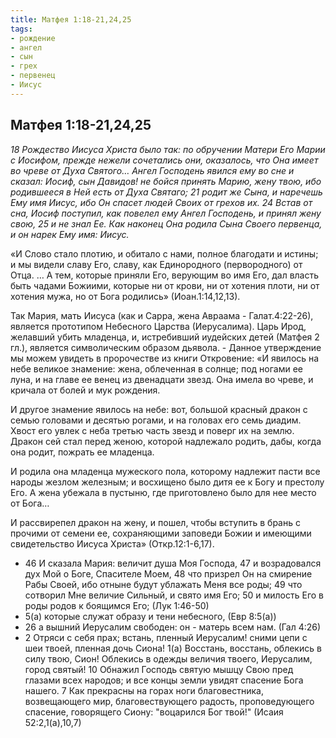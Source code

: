 ```yaml
---
title: Матфея 1:18-21,24,25
tags: 
- рождение
- ангел
- сын
- грех
- первенец
- Иисус
---
```


## Матфея 1:18-21,24,25

*18 Рождество Иисуса Христа было так: по обручении Матери Его Марии с Иосифом, прежде нежели сочетались они, оказалось, что Она имеет во чреве от Духа Святого… Ангел Господень явился ему во сне и сказал: Иосиф, сын Давидов! не бойся принять Марию, жену твою, ибо родившееся в Ней есть от Духа Святаго; 21 родит же Сына, и наречешь Ему имя Иисус, ибо Он спасет людей Своих от грехов их. 24 Встав от сна, Иосиф поступил, как повелел ему Ангел Господень, и принял жену свою, 25 и не знал Ее. Как наконец Она родила Сына Своего первенца, и он нарек Ему имя: Иисус.*

«И Слово стало плотию, и обитало с нами, полное благодати и истины; и мы видели славу Его, славу, как Единородного (первородного) от Отца. …  А тем, которые приняли Его, верующим во имя Его, дал власть быть чадами Божиими,  которые ни от крови, ни от хотения плоти, ни от хотения мужа, но от Бога родились» (Иоан.1:14,12,13). 

Так Мария, мать Иисуса (как и Сарра, жена Авраама - Галат.4:22-26), является  прототипом Небесного Царства (Иерусалима). Царь Ирод, желавший убить младенца, и, истребивший иудейских детей (Матфея 2 гл.), является символическим образом дьявола.  - Данное утверждение мы можем увидеть в пророчестве из книги Откровение: 
«И явилось на небе великое знамение: жена, облеченная в солнце; под ногами ее луна, и на главе ее венец из двенадцати звезд.  Она имела во чреве, и кричала от болей и мук рождения. 

И другое знамение явилось на небе: вот, большой красный дракон с семью головами и десятью рогами, и на головах его семь диадим. Хвост его увлек с неба третью часть звезд и поверг их на землю. Дракон сей стал перед женою, которой надлежало родить, дабы, когда она родит, пожрать ее младенца. 

И родила она младенца мужеского пола, которому надлежит пасти все народы жезлом железным; и восхищено было дитя ее к Богу и престолу Его. А жена убежала в пустыню, где приготовлено было для нее место от Бога…  

И рассвирепел дракон на жену, и пошел, чтобы вступить в брань с прочими от семени ее, сохраняющими заповеди Божии и имеющими свидетельство Иисуса Христа»
(Откр.12:1-6,17).

- 46 И сказала Мария: величит душа Моя Господа, 47 и возрадовался дух Мой о Боге, Спасителе Моем, 48 что призрел Он на смирение Рабы Своей, ибо отныне будут ублажать Меня все роды; 49 что сотворил Мне величие Сильный, и свято имя Его; 50 и милость Его в роды родов к боящимся Его; (Лук 1:46-50)
- 5(а) которые служат образу и тени небесного, (Евр 8:5(а))
- 26 а вышний Иерусалим свободен: он - матерь всем нам. (Гал 4:26)
- 2 Отряси с себя прах; встань, пленный Иерусалим! сними цепи с шеи твоей, пленная дочь Сиона! 1(а) Восстань, восстань, облекись в силу твою, Сион! Облекись в одежды величия твоего, Иерусалим, город святый! 10 Обнажил Господь святую мышцу Свою пред глазами всех народов; и все концы земли увидят спасение Бога нашего. 7 Как прекрасны на горах ноги благовестника, возвещающего мир, благовествующего радость, проповедующего спасение, говорящего Сиону: "воцарился Бог твой!" (Исаия 52:2,1(а),10,7)